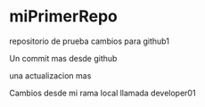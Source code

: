 # miPrimerRepo
repositorio de prueba
cambios para github1

Un commit mas desde github

una actualizacion mas

Cambios desde mi rama local llamada developer01